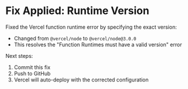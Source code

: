# Fix Applied: Runtime Version

Fixed the Vercel function runtime error by specifying the exact version:
- Changed from `@vercel/node` to `@vercel/node@3.0.0`
- This resolves the "Function Runtimes must have a valid version" error

Next steps:
1. Commit this fix
2. Push to GitHub
3. Vercel will auto-deploy with the corrected configuration